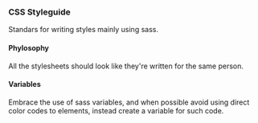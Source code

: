 ### CSS Styleguide

Standars for writing styles mainly using sass.

#### Phylosophy

All the stylesheets should look like they're written for the same person.

#### Variables

Embrace the use of sass variables, and when possible avoid using direct color codes to elements, instead create a
variable for such code.

